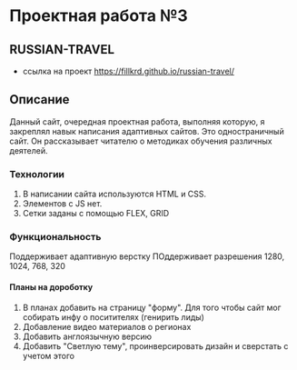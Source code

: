 # Проектная работа №3
## RUSSIAN-TRAVEL

*  ссылка на проект https://fillkrd.github.io/russian-travel/

## Описание
Данный сайт, очередная проектная работа, выполняя которую, я закреплял навык написания адаптивных сайтов.
Это одностраничный сайт. Он рассказывает читателю о методиках обучения различных деятелей. 

### Технологии
1. В написании сайта используются HTML и CSS.
2. Элементов с JS нет.
3. Сетки заданы с помощью FLEX, GRID

### Функциональность

Поддерживает адаптивную верстку
ПОддерживает разрешения 1280, 1024, 768, 320



#### Планы на дороботку

1. В планах добавить на страницу "форму". Для того чтобы сайт мог собирать инфу о поситителях (генирить лиды)
2. Добавление видео материалов о регионах
3. Добавить англоязычную версию
4. Добавить "Светлую тему", проинверсировать дизайн и сверстать с учетом этого

